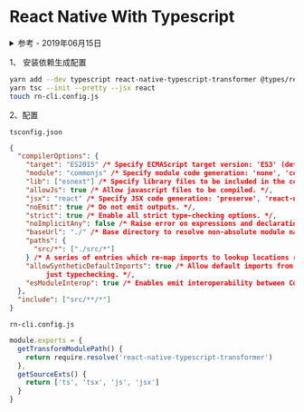 # React Native With Typescript

<details>
<summary>参考 - 2019年06月15日</summary>

- [Using TypeScript with React Native](http://facebook.github.io/react-native/blog/2018/05/07/using-typescript-with-react-native)
- [Compiler Options](https://www.typescriptlang.org/docs/handbook/compiler-options.html)
  </details>

1、 安装依赖生成配置

```bash
yarn add --dev typescript react-native-typescript-transformer @types/react @types/react-native
yarn tsc --init --pretty --jsx react
touch rn-cli.config.js
```

2、配置

`tsconfig.json`

```json
{
  "compilerOptions": {
    "target": "ES2015" /* Specify ECMAScript target version: 'ES3' (default), 'ES5', 'ES2015', 'ES2016', 'ES2017', 'ES2018', 'ES2019' or 'ESNEXT'. */,
    "module": "commonjs" /* Specify module code generation: 'none', 'commonjs', 'amd', 'system', 'umd', 'es2015', or 'ESNext'. */,
    "lib": ["esnext"] /* Specify library files to be included in the compilation. */,
    "allowJs": true /* Allow javascript files to be compiled. */,
    "jsx": "react" /* Specify JSX code generation: 'preserve', 'react-native', or 'react'. */,
    "noEmit": true /* Do not emit outputs. */,
    "strict": true /* Enable all strict type-checking options. */,
    "noImplicitAny": false /* Raise error on expressions and declarations with an implied 'any' type. */,
    "baseUrl": "./" /* Base directory to resolve non-absolute module names. */,
    "paths": {
      "src/*": ["./src/*"]
    } /* A series of entries which re-map imports to lookup locations relative to the 'baseUrl'. */,
    "allowSyntheticDefaultImports": true /* Allow default imports from modules with no default export. This does not affect code emit,
         just typechecking. */,
    "esModuleInterop": true /* Enables emit interoperability between CommonJS and ES Modules via creation of namespace objects for all imports. Implies 'allowSyntheticDefaultImports'. */
  },
  "include": ["src/**/*"]
}
```

`rn-cli.config.js`

```js
module.exports = {
  getTransformModulePath() {
    return require.resolve('react-native-typescript-transformer')
  },
  getSourceExts() {
    return ['ts', 'tsx', 'js', 'jsx']
  }
}
```
